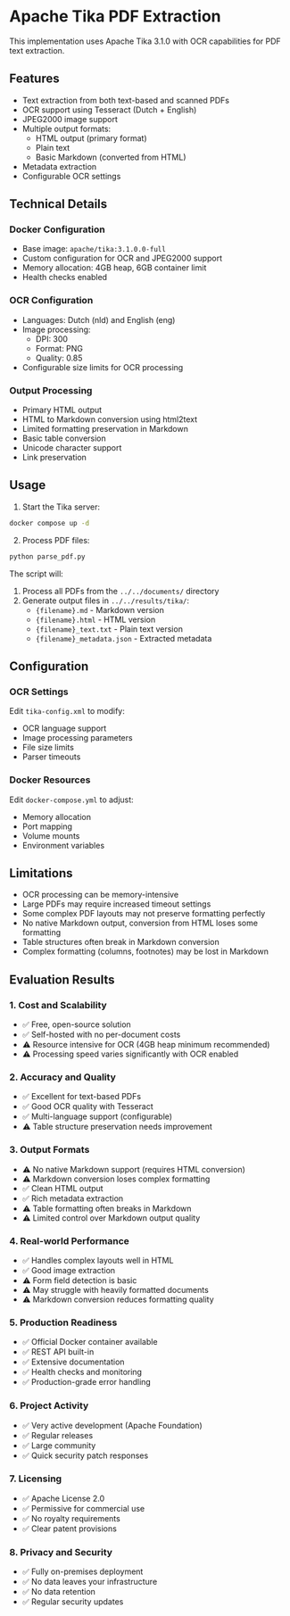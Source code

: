 # Apache Tika PDF Extraction

This implementation uses Apache Tika 3.1.0 with OCR capabilities for PDF text extraction.

## Features

- Text extraction from both text-based and scanned PDFs
- OCR support using Tesseract (Dutch + English)
- JPEG2000 image support
- Multiple output formats:
  - HTML output (primary format)
  - Plain text
  - Basic Markdown (converted from HTML)
- Metadata extraction
- Configurable OCR settings

## Technical Details

### Docker Configuration
- Base image: `apache/tika:3.1.0.0-full`
- Custom configuration for OCR and JPEG2000 support
- Memory allocation: 4GB heap, 6GB container limit
- Health checks enabled

### OCR Configuration
- Languages: Dutch (nld) and English (eng)
- Image processing:
  - DPI: 300
  - Format: PNG
  - Quality: 0.85
- Configurable size limits for OCR processing

### Output Processing
- Primary HTML output
- HTML to Markdown conversion using html2text
- Limited formatting preservation in Markdown
- Basic table conversion
- Unicode character support
- Link preservation

## Usage

1. Start the Tika server:
```bash
docker compose up -d
```

2. Process PDF files:
```bash
python parse_pdf.py
```

The script will:
1. Process all PDFs from the `../../documents/` directory
2. Generate output files in `../../results/tika/`:
   - `{filename}.md` - Markdown version
   - `{filename}.html` - HTML version
   - `{filename}_text.txt` - Plain text version
   - `{filename}_metadata.json` - Extracted metadata

## Configuration

### OCR Settings
Edit `tika-config.xml` to modify:
- OCR language support
- Image processing parameters
- File size limits
- Parser timeouts

### Docker Resources
Edit `docker-compose.yml` to adjust:
- Memory allocation
- Port mapping
- Volume mounts
- Environment variables

## Limitations

- OCR processing can be memory-intensive
- Large PDFs may require increased timeout settings
- Some complex PDF layouts may not preserve formatting perfectly
- No native Markdown output, conversion from HTML loses some formatting
- Table structures often break in Markdown conversion
- Complex formatting (columns, footnotes) may be lost in Markdown

## Evaluation Results

### 1. Cost and Scalability
- ✅ Free, open-source solution
- ✅ Self-hosted with no per-document costs
- ⚠️ Resource intensive for OCR (4GB heap minimum recommended)
- ⚠️ Processing speed varies significantly with OCR enabled

### 2. Accuracy and Quality
- ✅ Excellent for text-based PDFs
- ✅ Good OCR quality with Tesseract
- ✅ Multi-language support (configurable)
- ⚠️ Table structure preservation needs improvement

### 3. Output Formats
- ⚠️ No native Markdown support (requires HTML conversion)
- ⚠️ Markdown conversion loses complex formatting
- ✅ Clean HTML output
- ✅ Rich metadata extraction
- ⚠️ Table formatting often breaks in Markdown
- ⚠️ Limited control over Markdown output quality

### 4. Real-world Performance
- ✅ Handles complex layouts well in HTML
- ✅ Good image extraction
- ⚠️ Form field detection is basic
- ⚠️ May struggle with heavily formatted documents
- ⚠️ Markdown conversion reduces formatting quality

### 5. Production Readiness
- ✅ Official Docker container available
- ✅ REST API built-in
- ✅ Extensive documentation
- ✅ Health checks and monitoring
- ✅ Production-grade error handling

### 6. Project Activity
- ✅ Very active development (Apache Foundation)
- ✅ Regular releases
- ✅ Large community
- ✅ Quick security patch responses

### 7. Licensing
- ✅ Apache License 2.0
- ✅ Permissive for commercial use
- ✅ No royalty requirements
- ✅ Clear patent provisions

### 8. Privacy and Security
- ✅ Fully on-premises deployment
- ✅ No data leaves your infrastructure
- ✅ No data retention
- ✅ Regular security updates 